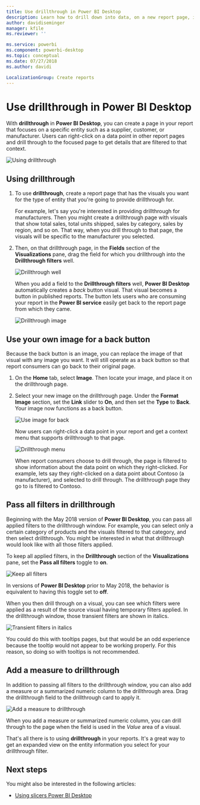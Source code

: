 ```yaml
---
title: Use drillthrough in Power BI Desktop
description: Learn how to drill down into data, on a new report page, in Power BI Desktop
author: davidiseminger
manager: kfile
ms.reviewer: ''

ms.service: powerbi
ms.component: powerbi-desktop
ms.topic: conceptual
ms.date: 07/27/2018
ms.author: davidi

LocalizationGroup: Create reports
---
```

# Use drillthrough in Power BI Desktop
With **drillthrough** in **Power BI Desktop**, you can create a page in your report that focuses on a specific entity such as a supplier, customer, or manufacturer. Users can right-click on a data point in other report pages and drill through to the focused page to get details that are filtered to that context.

![Using drillthrough](media/desktop-drillthrough/drillthrough_01.png)

## Using drillthrough
1. To use **drillthrough**, create a report page that has the visuals you want for the type of entity that you're going to provide drillthrough for. 

    For example, let's say you're interested in providing drillthrough for manufacturers. Then you might create a drillthrough page with visuals that show total sales, total units shipped, sales by category, sales by region, and so on. That way, when you drill through to that page, the visuals will be specific to the manufacturer you selected.

2. Then, on that drillthrough page, in the **Fields** section of the **Visualizations** pane, drag the field for which you drillthrough into the **Drillthrough filters** well.

    ![Drillthrough well](media/desktop-drillthrough/drillthrough_02.png)

    When you add a field to the **Drillthrough filters** well, **Power BI Desktop** automatically creates a *back* button visual. That visual becomes a button in published reports. The button lets users who are consuming your report in the **Power BI service** easily get back to the report page from which they came.

    ![Drillthrough image](media/desktop-drillthrough/drillthrough_03.png)

## Use your own image for a back button    
 Because the back button is an image, you can replace the image of that visual with any image you want. It will still operate as a back button so that report consumers can go back to their original page.

1. On the **Home** tab, select **Image**. Then locate your image, and place it on the drillthrough page.

2. Select your new image on the drillthrough page. Under the **Format Image** section, set the **Link** slider to **On**, and  then set the **Type** to **Back**. Your image now functions as a back button.

    ![Use image for back](media/desktop-drillthrough/drillthrough_05.png)

    
     Now users can right-click a data point in your report and get a context menu that supports drillthrough to that page. 

    ![Drillthrough menu](media/desktop-drillthrough/drillthrough_04.png)

    When report consumers choose to drill through, the page is filtered to show information about the data point on which they right-clicked. For example, lets say they right-clicked on a data point about Contoso (a manufacturer), and selected to drill through. The drillthrough page they go to is filtered to Contoso.

## Pass all filters in drillthrough

Beginning with the May 2018 version of **Power BI Desktop**, you can pass all applied filters to the drillthrough window. For example, you can select only a certain category of products and the visuals filtered to that category, and then select drillthrough. You might be interested in what that drillthrough would look like with all those filters applied.

To keep all applied filters, in the **Drillthrough** section of the **Visualizations** pane, set the **Pass all filters** toggle to **on**. 

![Keep all filters](media/desktop-drillthrough/drillthrough_06.png)

In versions of **Power BI Desktop** prior to May 2018, the behavior is equivalent to having this toggle set to **off**.

When you then drill through on a visual, you can see which filters were applied as a result of the source visual having temporary filters applied. In the drillthrough window, those transient filters are shown in italics. 

![Transient filters in italics](media/desktop-drillthrough/drillthrough_07.png)

You could do this with tooltips pages, but that would be an odd experience because the tooltip would not appear to be working properly. For this reason, so doing so with tooltips is not recommended.

## Add a measure to drillthrough

In addition to passing all filters to the drillthrough window, you can also add a measure or a summarized numeric column to the drillthrough area. Drag the drillthrough field to the drillthrough card to apply it. 

![Add a measure to drillthrough](media/desktop-drillthrough/drillthrough_08.png)

When you add a measure or summarized numeric column, you can drill through to the page when the field is used in the *Value* area of a visual.

That's all there is to using **drillthrough** in your reports. It's a great way to get an expanded view on the entity information you select for your drillthrough filter.

## Next steps

You might also be interested in the following articles:

* [Using slicers Power BI Desktop](visuals/desktop-slicers.md)

